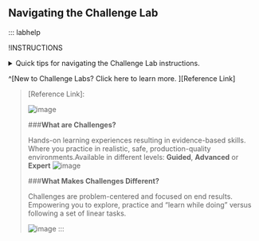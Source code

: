 ## Navigating the Challenge Lab

::: labhelp

!INSTRUCTIONS[](https://raw.githubusercontent.com/LODSContent/Challenge-V3-Framework/main/Templates/Environments/@lab.Variable(cloudEnvironment).md)

<details class=info-icon>
<summary title="Select for More...">Quick tips for navigating the Challenge Lab instructions.</summary>
<span class=copyIcon>Select the Copy to Clipboard icon to copy the green text.</span>
<span class=typeIcon>Select the Type Text icon to insert the green text directly into the Challenge Lab environment.</span>
<span class=warn-icon>An Alert tells you that a task requires extra care.</span>
<span class=info-icon>A Note provides additional helpful information for completing a task.</span>
<span class=hint-icon>A Hint will guide you through a portion of the Challenge Lab.</span>
<span class=know-icon>A Knowledge block provides a deeper level of knowledge into a subject. It is a great way to solidify your understanding, but it is not strictly necessary to complete the Challenge Lab.</span>
</details>

^[New to Challenge Labs? Click here to learn more. ][Reference Link]

> [Reference Link]:
> 
>![image](https://github.com/user-attachments/assets/c8c9cd66-abd6-412f-b6fe-770c2ce051d5)
>
>###**What are Challenges?**
> 
>Hands-on learning experiences resulting in evidence-based skills.​
>Where you practice in realistic, safe, production-quality environments.​
>Available in different levels: **Guided**, **Advanced** or **Expert**
>![image](https://github.com/user-attachments/assets/6f5b8856-52ef-49e3-8600-31439f11bc75)
>
>###**What Makes Challenges Different?**
> 
>Challenges are problem-centered and focused on end results. Empowering you to explore, practice and “learn while doing” versus following a set of linear tasks.​
>
> ![image](https://github.com/user-attachments/assets/3a2bc80f-4679-470a-b4a2-5bfaa2e3716f)
:::

